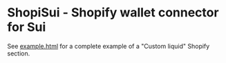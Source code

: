 # ShopiSui - Shopify wallet connector for Sui

See [example.html](example.html) for a complete example of a "Custom liquid" Shopify section.

